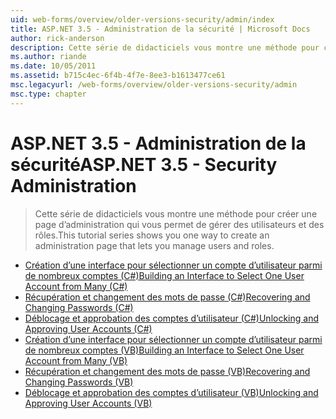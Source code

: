 ```yaml
---
uid: web-forms/overview/older-versions-security/admin/index
title: ASP.NET 3.5 - Administration de la sécurité | Microsoft Docs
author: rick-anderson
description: Cette série de didacticiels vous montre une méthode pour créer une page d’administration qui vous permet de gérer des utilisateurs et des rôles.
ms.author: riande
ms.date: 10/05/2011
ms.assetid: b715c4ec-6f4b-4f7e-8ee3-b1613477ce61
msc.legacyurl: /web-forms/overview/older-versions-security/admin
msc.type: chapter
---
```

<a name="aspnet-35---security-administration"></a><span data-ttu-id="f3861-103">ASP.NET 3.5 - Administration de la sécurité</span><span class="sxs-lookup"><span data-stu-id="f3861-103">ASP.NET 3.5 - Security Administration</span></span>
====================
> <span data-ttu-id="f3861-104">Cette série de didacticiels vous montre une méthode pour créer une page d’administration qui vous permet de gérer des utilisateurs et des rôles.</span><span class="sxs-lookup"><span data-stu-id="f3861-104">This tutorial series shows you one way to create an administration page that lets you manage users and roles.</span></span>


- [<span data-ttu-id="f3861-105">Création d’une interface pour sélectionner un compte d’utilisateur parmi de nombreux comptes (C#)</span><span class="sxs-lookup"><span data-stu-id="f3861-105">Building an Interface to Select One User Account from Many (C#)</span></span>](building-an-interface-to-select-one-user-account-from-many-cs.md)
- [<span data-ttu-id="f3861-106">Récupération et changement des mots de passe (C#)</span><span class="sxs-lookup"><span data-stu-id="f3861-106">Recovering and Changing Passwords (C#)</span></span>](recovering-and-changing-passwords-cs.md)
- [<span data-ttu-id="f3861-107">Déblocage et approbation des comptes d’utilisateur (C#)</span><span class="sxs-lookup"><span data-stu-id="f3861-107">Unlocking and Approving User Accounts (C#)</span></span>](unlocking-and-approving-user-accounts-cs.md)
- [<span data-ttu-id="f3861-108">Création d’une interface pour sélectionner un compte d’utilisateur parmi de nombreux comptes (VB)</span><span class="sxs-lookup"><span data-stu-id="f3861-108">Building an Interface to Select One User Account from Many (VB)</span></span>](building-an-interface-to-select-one-user-account-from-many-vb.md)
- [<span data-ttu-id="f3861-109">Récupération et changement des mots de passe (VB)</span><span class="sxs-lookup"><span data-stu-id="f3861-109">Recovering and Changing Passwords (VB)</span></span>](recovering-and-changing-passwords-vb.md)
- [<span data-ttu-id="f3861-110">Déblocage et approbation des comptes d’utilisateur (VB)</span><span class="sxs-lookup"><span data-stu-id="f3861-110">Unlocking and Approving User Accounts (VB)</span></span>](unlocking-and-approving-user-accounts-vb.md)
